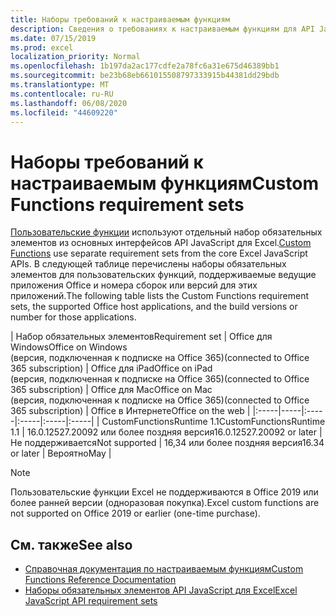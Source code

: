 ```yaml
---
title: Наборы требований к настраиваемым функциям
description: Сведения о требованиях к настраиваемым функциям для API JavaScript для Excel
ms.date: 07/15/2019
ms.prod: excel
localization_priority: Normal
ms.openlocfilehash: 1b197da2ac177cdfe2a78fc6a31e675d46389bb1
ms.sourcegitcommit: be23b68eb661015508797333915b44381dd29bdb
ms.translationtype: MT
ms.contentlocale: ru-RU
ms.lasthandoff: 06/08/2020
ms.locfileid: "44609220"
---
```

# <a name="custom-functions-requirement-sets"></a><span data-ttu-id="82130-103">Наборы требований к настраиваемым функциям</span><span class="sxs-lookup"><span data-stu-id="82130-103">Custom Functions requirement sets</span></span>

<span data-ttu-id="82130-104">[Пользовательские функции](./custom-functions-overview.md) используют отдельный набор обязательных элементов из основных интерфейсов API JavaScript для Excel.</span><span class="sxs-lookup"><span data-stu-id="82130-104">[Custom Functions](./custom-functions-overview.md) use separate requirement sets from the core Excel JavaScript APIs.</span></span> <span data-ttu-id="82130-105">В следующей таблице перечислены наборы обязательных элементов для пользовательских функций, поддерживаемые ведущие приложения Office и номера сборок или версий для этих приложений.</span><span class="sxs-lookup"><span data-stu-id="82130-105">The following table lists the Custom Functions requirement sets, the supported Office host applications, and the build versions or number for those applications.</span></span>

|  <span data-ttu-id="82130-106">Набор обязательных элементов</span><span class="sxs-lookup"><span data-stu-id="82130-106">Requirement set</span></span>  |  <span data-ttu-id="82130-107">Office для Windows</span><span class="sxs-lookup"><span data-stu-id="82130-107">Office on Windows</span></span><br><span data-ttu-id="82130-108">(версия, подключенная к подписке на Office 365)</span><span class="sxs-lookup"><span data-stu-id="82130-108">(connected to Office 365 subscription)</span></span>  |  <span data-ttu-id="82130-109">Office для iPad</span><span class="sxs-lookup"><span data-stu-id="82130-109">Office on iPad</span></span><br><span data-ttu-id="82130-110">(версия, подключенная к подписке на Office 365)</span><span class="sxs-lookup"><span data-stu-id="82130-110">(connected to Office 365 subscription)</span></span>  |  <span data-ttu-id="82130-111">Office для Mac</span><span class="sxs-lookup"><span data-stu-id="82130-111">Office on Mac</span></span><br><span data-ttu-id="82130-112">(версия, подключенная к подписке на Office 365)</span><span class="sxs-lookup"><span data-stu-id="82130-112">(connected to Office 365 subscription)</span></span>  | <span data-ttu-id="82130-113">Office в Интернете</span><span class="sxs-lookup"><span data-stu-id="82130-113">Office on the web</span></span> |
|:-----|-----|:-----|:-----|:-----|:-----|
| <span data-ttu-id="82130-114">CustomFunctionsRuntime 1.1</span><span class="sxs-lookup"><span data-stu-id="82130-114">CustomFunctionsRuntime 1.1</span></span> | <span data-ttu-id="82130-115">16.0.12527.20092 или более поздняя версия</span><span class="sxs-lookup"><span data-stu-id="82130-115">16.0.12527.20092 or later</span></span> | <span data-ttu-id="82130-116">Не поддерживается</span><span class="sxs-lookup"><span data-stu-id="82130-116">Not supported</span></span> | <span data-ttu-id="82130-117">16,34 или более поздняя версия</span><span class="sxs-lookup"><span data-stu-id="82130-117">16.34 or later</span></span> | <span data-ttu-id="82130-118">Вероятно</span><span class="sxs-lookup"><span data-stu-id="82130-118">May</span></span> |

> [!NOTE]
> <span data-ttu-id="82130-119">Пользовательские функции Excel не поддерживаются в Office 2019 или более ранней версии (одноразовая покупка).</span><span class="sxs-lookup"><span data-stu-id="82130-119">Excel custom functions are not supported on Office 2019 or earlier (one-time purchase).</span></span>

## <a name="see-also"></a><span data-ttu-id="82130-120">См. также</span><span class="sxs-lookup"><span data-stu-id="82130-120">See also</span></span>

- [<span data-ttu-id="82130-121">Справочная документация по настраиваемым функциям</span><span class="sxs-lookup"><span data-stu-id="82130-121">Custom Functions Reference Documentation</span></span>](/javascript/api/custom-functions-runtime)
- [<span data-ttu-id="82130-122">Наборы обязательных элементов API JavaScript для Excel</span><span class="sxs-lookup"><span data-stu-id="82130-122">Excel JavaScript API requirement sets</span></span>](../reference/requirement-sets/excel-api-requirement-sets.md)
